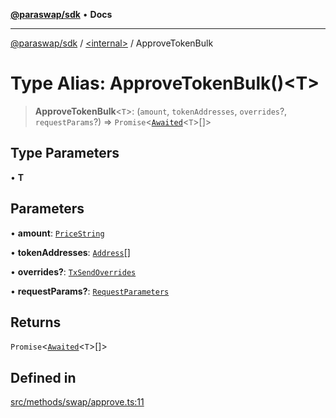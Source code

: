 [**@paraswap/sdk**](../../README.md) • **Docs**

***

[@paraswap/sdk](../../globals.md) / [\<internal\>](../README.md) / ApproveTokenBulk

# Type Alias: ApproveTokenBulk()\<T\>

> **ApproveTokenBulk**\<`T`\>: (`amount`, `tokenAddresses`, `overrides`?, `requestParams`?) => `Promise`\<[`Awaited`](Awaited.md)\<`T`\>[]\>

## Type Parameters

• **T**

## Parameters

• **amount**: [`PriceString`](../../type-aliases/PriceString.md)

• **tokenAddresses**: [`Address`](../../type-aliases/Address.md)[]

• **overrides?**: [`TxSendOverrides`](../../interfaces/TxSendOverrides.md)

• **requestParams?**: [`RequestParameters`](RequestParameters.md)

## Returns

`Promise`\<[`Awaited`](Awaited.md)\<`T`\>[]\>

## Defined in

[src/methods/swap/approve.ts:11](https://github.com/paraswap/paraswap-sdk/blob/master/src/methods/swap/approve.ts#L11)
